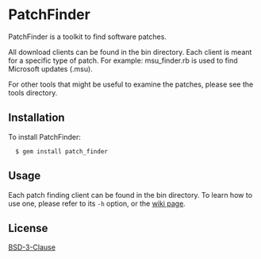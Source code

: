# PatchFinder

PatchFinder is a toolkit to find software patches.

All download clients can be found in the bin directory. Each client is meant for a specific
type of patch. For example: msu_finder.rb is used to find Microsoft updates (.msu).

For other tools that might be useful to examine the patches, please see the tools directory.

## Installation

To install PatchFinder:

```
  $ gem install patch_finder
```

## Usage

Each patch finding client can be found in the bin directory. To learn how to use one, please refer
to its ```-h``` option, or the [wiki page](https://github.com/wchen-r7/Patch-Finder/wiki).

## License

[BSD-3-Clause](https://opensource.org/licenses/BSD-3-Clause)
